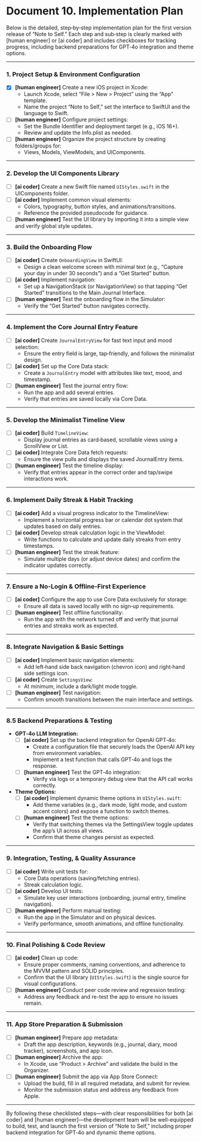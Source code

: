 # Document 10. Implementation Plan

Below is the detailed, step‑by‑step implementation plan for the first version release of “Note to Self.” Each step and sub‑step is clearly marked with [human engineer] or [ai coder] and includes checkboxes for tracking progress, including backend preparations for GPT‑4o integration and theme options.

---

### 1. Project Setup & Environment Configuration

- [x]  **[human engineer]** Create a new iOS project in Xcode:
    - Launch Xcode, select “File > New > Project” using the “App” template.
    - Name the project “Note to Self,” set the interface to SwiftUI and the language to Swift.
- [ ]  **[human engineer]** Configure project settings:
    - Set the Bundle Identifier and deployment target (e.g., iOS 16+).
    - Review and update the Info.plist as needed.
- [ ]  **[human engineer]** Organize the project structure by creating folders/groups for:
    - Views, Models, ViewModels, and UIComponents.

---

### 2. Develop the UI Components Library

- [ ]  **[ai coder]** Create a new Swift file named `UIStyles.swift` in the UIComponents folder.
- [ ]  **[ai coder]** Implement common visual elements:
    - Colors, typography, button styles, and animations/transitions.
    - Reference the provided pseudocode for guidance.
- [ ]  **[human engineer]** Test the UI library by importing it into a simple view and verify global style updates.

---

### 3. Build the Onboarding Flow

- [ ]  **[ai coder]** Create `OnboardingView` in SwiftUI:
    - Design a clean welcome screen with minimal text (e.g., “Capture your day in under 30 seconds”) and a “Get Started” button.
- [ ]  **[ai coder]** Implement navigation:
    - Set up a NavigationStack (or NavigationView) so that tapping “Get Started” transitions to the Main Journal Interface.
- [ ]  **[human engineer]** Test the onboarding flow in the Simulator:
    - Verify the “Get Started” button navigates correctly.

---

### 4. Implement the Core Journal Entry Feature

- [ ]  **[ai coder]** Create `JournalEntryView` for fast text input and mood selection:
    - Ensure the entry field is large, tap‑friendly, and follows the minimalist design.
- [ ]  **[ai coder]** Set up the Core Data stack:
    - Create a `JournalEntry` model with attributes like text, mood, and timestamp.
- [ ]  **[human engineer]** Test the journal entry flow:
    - Run the app and add several entries.
    - Verify that entries are saved locally via Core Data.

---

### 5. Develop the Minimalist Timeline View

- [ ]  **[ai coder]** Build `TimelineView`:
    - Display journal entries as card‑based, scrollable views using a ScrollView or List.
- [ ]  **[ai coder]** Integrate Core Data fetch requests:
    - Ensure the view pulls and displays the saved JournalEntry items.
- [ ]  **[human engineer]** Test the timeline display:
    - Verify that entries appear in the correct order and tap/swipe interactions work.

---

### 6. Implement Daily Streak & Habit Tracking

- [ ]  **[ai coder]** Add a visual progress indicator to the TimelineView:
    - Implement a horizontal progress bar or calendar dot system that updates based on daily entries.
- [ ]  **[ai coder]** Develop streak calculation logic in the ViewModel:
    - Write functions to calculate and update daily streaks from entry timestamps.
- [ ]  **[human engineer]** Test the streak feature:
    - Simulate multiple days (or adjust device dates) and confirm the indicator updates correctly.

---

### 7. Ensure a No-Login & Offline-First Experience

- [ ]  **[ai coder]** Configure the app to use Core Data exclusively for storage:
    - Ensure all data is saved locally with no sign‑up requirements.
- [ ]  **[human engineer]** Test offline functionality:
    - Run the app with the network turned off and verify that journal entries and streaks work as expected.

---

### 8. Integrate Navigation & Basic Settings

- [ ]  **[ai coder]** Implement basic navigation elements:
    - Add left‑hand side back navigation (chevron icon) and right‑hand side settings icon.
- [ ]  **[ai coder]** Create `SettingsView`:
    - At minimum, include a dark/light mode toggle.
- [ ]  **[human engineer]** Test navigation:
    - Confirm smooth transitions between the main interface and settings.

---

### 8.5 Backend Preparations & Testing

- **GPT‑4o LLM Integration:**
    - [ ]  **[ai coder]** Set up the backend integration for OpenAI GPT‑4o:
        - Create a configuration file that securely loads the OpenAI API key from environment variables.
        - Implement a test function that calls GPT‑4o and logs the response.
    - [ ]  **[human engineer]** Test the GPT‑4o integration:
        - Verify via logs or a temporary debug view that the API call works correctly.
- **Theme Options:**
    - [ ]  **[ai coder]** Implement dynamic theme options in `UIStyles.swift`:
        - Add theme variables (e.g., dark mode, light mode, and custom accent colors) and expose a function to switch themes.
    - [ ]  **[human engineer]** Test the theme options:
        - Verify that switching themes via the SettingsView toggle updates the app’s UI across all views.
        - Confirm that theme changes persist as expected.

---

### 9. Integration, Testing, & Quality Assurance

- [ ]  **[ai coder]** Write unit tests for:
    - Core Data operations (saving/fetching entries).
    - Streak calculation logic.
- [ ]  **[ai coder]** Develop UI tests:
    - Simulate key user interactions (onboarding, journal entry, timeline navigation).
- [ ]  **[human engineer]** Perform manual testing:
    - Run the app in the Simulator and on physical devices.
    - Verify performance, smooth animations, and offline functionality.

---

### 10. Final Polishing & Code Review

- [ ]  **[ai coder]** Clean up code:
    - Ensure proper comments, naming conventions, and adherence to the MVVM pattern and SOLID principles.
    - Confirm that the UI library (`UIStyles.swift`) is the single source for visual configurations.
- [ ]  **[human engineer]** Conduct peer code review and regression testing:
    - Address any feedback and re-test the app to ensure no issues remain.

---

### 11. App Store Preparation & Submission

- [ ]  **[human engineer]** Prepare app metadata:
    - Draft the app description, keywords (e.g., journal, diary, mood tracker), screenshots, and app icon.
- [ ]  **[human engineer]** Archive the app:
    - In Xcode, use “Product > Archive” and validate the build in the Organizer.
- [ ]  **[human engineer]** Submit the app via App Store Connect:
    - Upload the build, fill in all required metadata, and submit for review.
    - Monitor the submission status and address any feedback from Apple.

---

By following these checklisted steps—with clear responsibilities for both [ai coder] and [human engineer]—the development team will be well-equipped to build, test, and launch the first version of “Note to Self,” including proper backend integration for GPT‑4o and dynamic theme options.